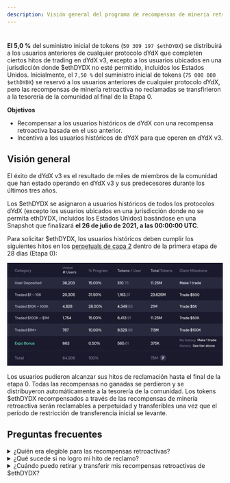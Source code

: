 ```yaml
---
description: Visión general del programa de recompensas de minería retroactiva.
---
```


#

**El 5,0 %** del suministro inicial de tokens (`50 309 197 $ethDYDX`) se distribuirá a los usuarios anteriores de cualquier protocolo dYdX que completen ciertos hitos de trading en dYdX v3, excepto a los usuarios ubicados en una jurisdicción donde $ethDYDX no esté permitido, incluidos los Estados Unidos. Inicialmente, el `7,50 %` del suministro inicial de tokens (`75 000 000 $ethDYDX`) se reservó a los usuarios anteriores de cualquier protocolo dYdX, pero las recompensas de minería retroactiva no reclamadas se transfirieron a la tesorería de la comunidad al final de la Etapa 0.

**Objetivos**

* Recompensar a los usuarios históricos de dYdX con una recompensa retroactiva basada en el uso anterior.
* Incentiva a los usuarios históricos de dYdX para que operen en dYdX v3.

## Visión general

El éxito de dYdX v3 es el resultado de miles de miembros de la comunidad que han estado operando en dYdX v3 y sus predecesores durante los últimos tres años.

Los $ethDYDX se asignaron a usuarios históricos de todos los protocolos dYdX (excepto los usuarios ubicados en una jurisdicción donde no se permita ethDYDX, incluidos los Estados Unidos) basándose en una Snapshot que finalizará **el 26 de julio de 2021, a las 00:00:00 UTC**.

Para solicitar $ethDYDX, los usuarios históricos deben cumplir los siguientes hitos en los [perpetuals de capa 2](https://trade.dydx.exchange) dentro de la primera etapa de 28 días (Etapa 0):

![](../.gitbook/assets/1-retroactive-buckets.png)

Los usuarios pudieron alcanzar sus hitos de reclamación hasta el final de la etapa 0. Todas las recompensas no ganadas se perdieron y se distribuyeron automáticamente a la tesorería de la comunidad. Los tokens $ethDYDX recompensados a través de las recompensas de minería retroactiva serán reclamables a perpetuidad y transferibles una vez que el período de restricción de transferencia inicial se levante.

## **Preguntas frecuentes**

<details>

<summary>¿Quién era elegible para las recompensas retroactivas?</summary>



</details>

<details>

<summary>¿Qué sucede si no logro mi hito de reclamo?</summary>



</details>

<details>

<summary>¿Cuándo puedo retirar y transferir mis recompensas retroactivas de $ethDYDX?</summary>



</details>

###

